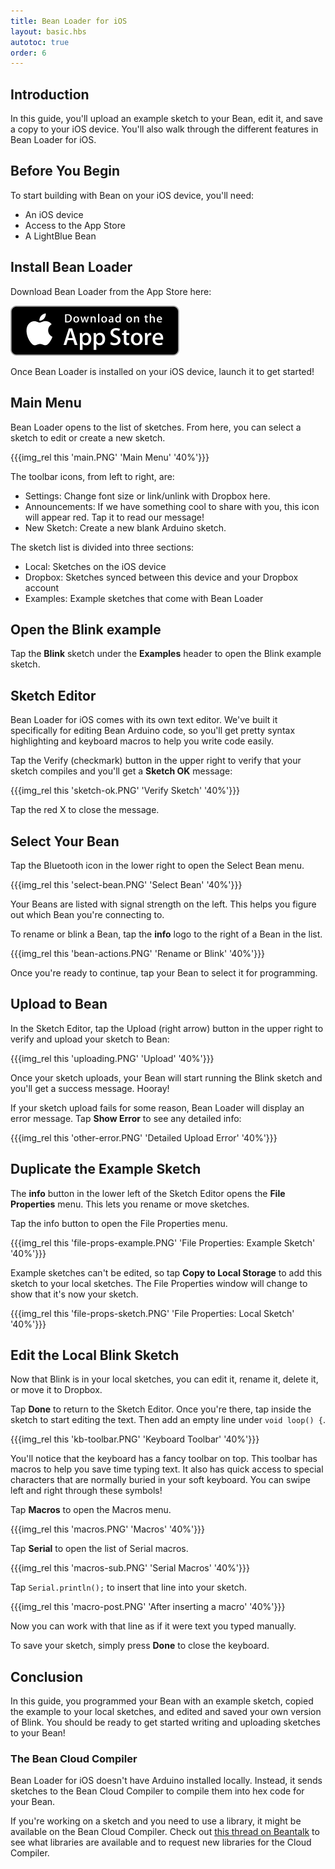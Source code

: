 ```yaml
---
title: Bean Loader for iOS
layout: basic.hbs
autotoc: true
order: 6
---
```


## Introduction

In this guide, you'll upload an example sketch to your Bean, edit it, and save a copy to your iOS device. You'll also walk through the different features in Bean Loader for iOS.

## Before You Begin

To start building with Bean on your iOS device, you'll need:

* An iOS device
* Access to the App Store
* A LightBlue Bean

## Install Bean Loader

Download Bean Loader from the App Store here:

<a href="https://itunes.apple.com/us/app/bean-loader-lightblue-bean/id936509473?mt=8">
  <img src="../../_assets/images/getting-started/ios/app_store.svg">
</a>

Once Bean Loader is installed on your iOS device, launch it to get started!

## Main Menu

Bean Loader opens to the list of sketches. From here, you can select a sketch to edit or create a new sketch.

{{{img_rel this 'main.PNG' 'Main Menu' '40%'}}}

The toolbar icons, from left to right, are:

* Settings: Change font size or link/unlink with Dropbox here.
* Announcements: If we have something cool to share with you, this icon will appear red. Tap it to read our message!
* New Sketch: Create a new blank Arduino sketch.

The sketch list is divided into three sections:

* Local: Sketches on the iOS device
* Dropbox: Sketches synced between this device and your Dropbox account
* Examples: Example sketches that come with Bean Loader

## Open the Blink example

Tap the **Blink** sketch under the **Examples** header to open the Blink example sketch.

## Sketch Editor

Bean Loader for iOS comes with its own text editor. We've built it specifically for editing Bean Arduino code, so you'll get pretty syntax highlighting and keyboard macros to help you write code easily.

Tap the Verify (checkmark) button in the upper right to verify that your sketch compiles and you'll get a **Sketch OK** message:

{{{img_rel this 'sketch-ok.PNG' 'Verify Sketch' '40%'}}}

Tap the red X to close the message.

## Select Your Bean

Tap the Bluetooth icon in the lower right to open the Select Bean menu.

{{{img_rel this 'select-bean.PNG' 'Select Bean' '40%'}}}

Your Beans are listed with signal strength on the left. This helps you figure out which Bean you're connecting to.

To rename or blink a Bean, tap the **info** logo to the right of a Bean in the list.

{{{img_rel this 'bean-actions.PNG' 'Rename or Blink' '40%'}}}

Once you're ready to continue, tap your Bean to select it for programming.

## Upload to Bean

In the Sketch Editor, tap the Upload (right arrow) button in the upper right to verify and upload your sketch to Bean:

{{{img_rel this 'uploading.PNG' 'Upload' '40%'}}}

Once your sketch uploads, your Bean will start running the Blink sketch and you'll get a success message. Hooray!

If your sketch upload fails for some reason, Bean Loader will display an error message. Tap **Show Error** to see any detailed info:

{{{img_rel this 'other-error.PNG' 'Detailed Upload Error' '40%'}}}

## Duplicate the Example Sketch

The **info** button in the lower left of the Sketch Editor opens the **File Properties** menu. This lets you rename or move sketches.

Tap the info button to open the File Properties menu.

{{{img_rel this 'file-props-example.PNG' 'File Properties: Example Sketch' '40%'}}}

Example sketches can't be edited, so tap **Copy to Local Storage** to add this sketch to your local sketches. The File Properties window will change to show that it's now your sketch.

{{{img_rel this 'file-props-sketch.PNG' 'File Properties: Local Sketch' '40%'}}}

## Edit the Local Blink Sketch

Now that Blink is in your local sketches, you can edit it, rename it, delete it, or move it to Dropbox.

Tap **Done** to return to the Sketch Editor. Once you're there, tap inside the sketch to start editing the text. Then add an empty line under `void loop() {`.

{{{img_rel this 'kb-toolbar.PNG' 'Keyboard Toolbar' '40%'}}}

You'll notice that the keyboard has a fancy toolbar on top. This toolbar has macros to help you save time typing text. It also has quick access to special characters that are normally buried in your soft keyboard. You can swipe left and right through these symbols!

Tap **Macros** to open the Macros menu.

{{{img_rel this 'macros.PNG' 'Macros' '40%'}}}

Tap **Serial** to open the list of Serial macros.

{{{img_rel this 'macros-sub.PNG' 'Serial Macros' '40%'}}}

Tap `Serial.println();` to insert that line into your sketch.

{{{img_rel this 'macro-post.PNG' 'After inserting a macro' '40%'}}}

Now you can work with that line as if it were text you typed manually.

To save your sketch, simply press **Done** to close the keyboard.

## Conclusion

In this guide, you programmed your Bean with an example sketch, copied the example to your local sketches, and edited and saved your own version of Blink. You should be ready to get started writing and uploading sketches to your Bean!

### The Bean Cloud Compiler

Bean Loader for iOS doesn't have Arduino installed locally. Instead, it sends sketches to the Bean Cloud Compiler to compile them into hex code for your Bean.

If you're working on a sketch and you need to use a library, it might be available on the Bean Cloud Compiler. Check out [this thread on Beantalk](http://beantalk.punchthrough.com/t/cloud-compiler-library-requests/1101) to see what libraries are available and to request new libraries for the Cloud Compiler.

